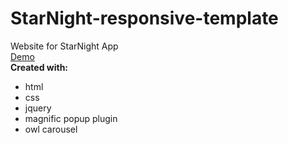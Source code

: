 # StarNight-responsive-template
Website for StarNight App<br>
<a href="https://starnight-template.firebaseapp.com">Demo</a>
<br>
<b>Created with:</b>
<ul>
<li>html
<li>css
<li>jquery
<li>magnific popup plugin
<li>owl carousel
</ul>
